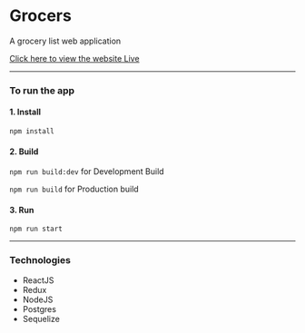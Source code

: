 # Grocers #
A grocery list web application

[Click here to view the website Live](https://grocers-app.herokuapp.com/)
- - - -

### To run the app

#### 1. Install ####
`npm install`

#### 2. Build ####
`npm run build:dev` for Development Build

`npm run build` for Production build

#### 3. Run ####
`npm run start`

- - - -

### Technologies ###
* ReactJS
* Redux
* NodeJS
* Postgres
* Sequelize
